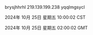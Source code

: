 brysjhhrhl 219.139.199.238 yqqlmgsycl

2024年 10月 25日 星期五 10:00:02 CST

2024年 10月 25日 星期五 02:00:02 GMT
